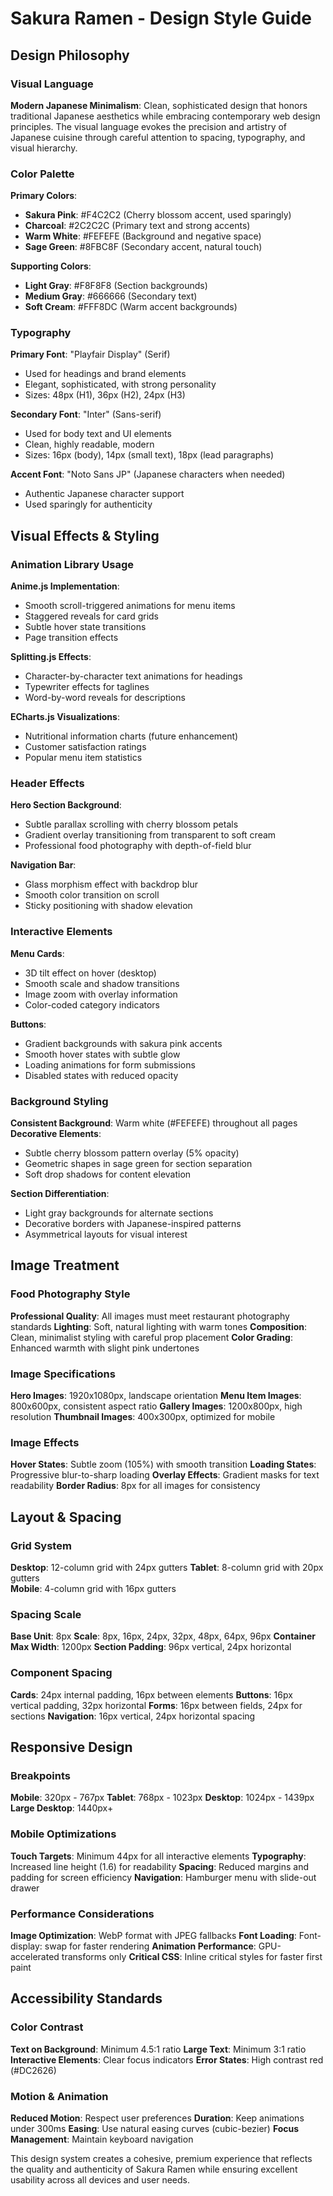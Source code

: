 # Sakura Ramen - Design Style Guide

## Design Philosophy

### Visual Language
**Modern Japanese Minimalism**: Clean, sophisticated design that honors traditional Japanese aesthetics while embracing contemporary web design principles. The visual language evokes the precision and artistry of Japanese cuisine through careful attention to spacing, typography, and visual hierarchy.

### Color Palette
**Primary Colors**:
- **Sakura Pink**: #F4C2C2 (Cherry blossom accent, used sparingly)
- **Charcoal**: #2C2C2C (Primary text and strong accents)
- **Warm White**: #FEFEFE (Background and negative space)
- **Sage Green**: #8FBC8F (Secondary accent, natural touch)

**Supporting Colors**:
- **Light Gray**: #F8F8F8 (Section backgrounds)
- **Medium Gray**: #666666 (Secondary text)
- **Soft Cream**: #FFF8DC (Warm accent backgrounds)

### Typography
**Primary Font**: "Playfair Display" (Serif)
- Used for headings and brand elements
- Elegant, sophisticated, with strong personality
- Sizes: 48px (H1), 36px (H2), 24px (H3)

**Secondary Font**: "Inter" (Sans-serif)
- Used for body text and UI elements
- Clean, highly readable, modern
- Sizes: 16px (body), 14px (small text), 18px (lead paragraphs)

**Accent Font**: "Noto Sans JP" (Japanese characters when needed)
- Authentic Japanese character support
- Used sparingly for authenticity

## Visual Effects & Styling

### Animation Library Usage
**Anime.js Implementation**:
- Smooth scroll-triggered animations for menu items
- Staggered reveals for card grids
- Subtle hover state transitions
- Page transition effects

**Splitting.js Effects**:
- Character-by-character text animations for headings
- Typewriter effects for taglines
- Word-by-word reveals for descriptions

**ECharts.js Visualizations**:
- Nutritional information charts (future enhancement)
- Customer satisfaction ratings
- Popular menu item statistics

### Header Effects
**Hero Section Background**:
- Subtle parallax scrolling with cherry blossom petals
- Gradient overlay transitioning from transparent to soft cream
- Professional food photography with depth-of-field blur

**Navigation Bar**:
- Glass morphism effect with backdrop blur
- Smooth color transition on scroll
- Sticky positioning with shadow elevation

### Interactive Elements
**Menu Cards**:
- 3D tilt effect on hover (desktop)
- Smooth scale and shadow transitions
- Image zoom with overlay information
- Color-coded category indicators

**Buttons**:
- Gradient backgrounds with sakura pink accents
- Smooth hover states with subtle glow
- Loading animations for form submissions
- Disabled states with reduced opacity

### Background Styling
**Consistent Background**: Warm white (#FEFEFE) throughout all pages
**Decorative Elements**:
- Subtle cherry blossom pattern overlay (5% opacity)
- Geometric shapes in sage green for section separation
- Soft drop shadows for content elevation

**Section Differentiation**:
- Light gray backgrounds for alternate sections
- Decorative borders with Japanese-inspired patterns
- Asymmetrical layouts for visual interest

## Image Treatment

### Food Photography Style
**Professional Quality**: All images must meet restaurant photography standards
**Lighting**: Soft, natural lighting with warm tones
**Composition**: Clean, minimalist styling with careful prop placement
**Color Grading**: Enhanced warmth with slight pink undertones

### Image Specifications
**Hero Images**: 1920x1080px, landscape orientation
**Menu Item Images**: 800x600px, consistent aspect ratio
**Gallery Images**: 1200x800px, high resolution
**Thumbnail Images**: 400x300px, optimized for mobile

### Image Effects
**Hover States**: Subtle zoom (105%) with smooth transition
**Loading States**: Progressive blur-to-sharp loading
**Overlay Effects**: Gradient masks for text readability
**Border Radius**: 8px for all images for consistency

## Layout & Spacing

### Grid System
**Desktop**: 12-column grid with 24px gutters
**Tablet**: 8-column grid with 20px gutters  
**Mobile**: 4-column grid with 16px gutters

### Spacing Scale
**Base Unit**: 8px
**Scale**: 8px, 16px, 24px, 32px, 48px, 64px, 96px
**Container Max Width**: 1200px
**Section Padding**: 96px vertical, 24px horizontal

### Component Spacing
**Cards**: 24px internal padding, 16px between elements
**Buttons**: 16px vertical padding, 32px horizontal
**Forms**: 16px between fields, 24px for sections
**Navigation**: 16px vertical, 24px horizontal spacing

## Responsive Design

### Breakpoints
**Mobile**: 320px - 767px
**Tablet**: 768px - 1023px
**Desktop**: 1024px - 1439px
**Large Desktop**: 1440px+

### Mobile Optimizations
**Touch Targets**: Minimum 44px for all interactive elements
**Typography**: Increased line height (1.6) for readability
**Spacing**: Reduced margins and padding for screen efficiency
**Navigation**: Hamburger menu with slide-out drawer

### Performance Considerations
**Image Optimization**: WebP format with JPEG fallbacks
**Font Loading**: Font-display: swap for faster rendering
**Animation Performance**: GPU-accelerated transforms only
**Critical CSS**: Inline critical styles for faster first paint

## Accessibility Standards

### Color Contrast
**Text on Background**: Minimum 4.5:1 ratio
**Large Text**: Minimum 3:1 ratio
**Interactive Elements**: Clear focus indicators
**Error States**: High contrast red (#DC2626)

### Motion & Animation
**Reduced Motion**: Respect user preferences
**Duration**: Keep animations under 300ms
**Easing**: Use natural easing curves (cubic-bezier)
**Focus Management**: Maintain keyboard navigation

This design system creates a cohesive, premium experience that reflects the quality and authenticity of Sakura Ramen while ensuring excellent usability across all devices and user needs.